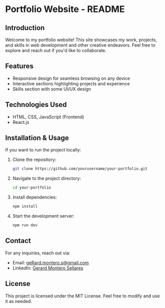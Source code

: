 
# Portfolio Website - README

## Introduction
Welcome to my portfolio website! This site showcases my work, projects, and skills in web development and other creative endeavors. Feel free to explore and reach out if you'd like to collaborate.

## Features
- Responsive design for seamless browsing on any device
- Interactive sections highlighting projects and experience
- Skills section with some UI/UX design

## Technologies Used
- HTML, CSS, JavaScript (Frontend)
- React.js

## Installation & Usage
If you want to run the project locally:
1. Clone the repository:
   ```sh
   git clone https://github.com/yourusername/your-portfolio.git
   ```
2. Navigate to the project directory:
   ```sh
   cd your-portfolio
   ```
3. Install dependencies:
   ```sh
   npm install
   ```
4. Start the development server:
   ```sh
   npm run dev
   ```

## Contact
For any inquiries, reach out via:
- Email: geRard.montero.s@gmail.com
- LinkedIn: [Gerard Montero Sellares](https://www.linkedin.com/in/gerard-montero-sellares-3005499a/)

## License
This project is licensed under the MIT License. Feel free to modify and use it as needed.
